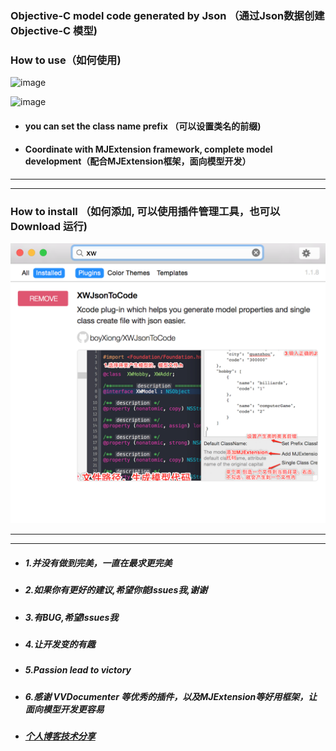 ### Objective-C model code generated by Json （通过Json数据创建Objective-C 模型)

### How to use（如何使用)


![image](http://img.blog.csdn.net/20150731002154042)

![image](http://img.blog.csdn.net/20150917193217724)




+ #### you can set the class name prefix （可以设置类名的前缀)


+ #### Coordinate with MJExtension framework, complete model development（配合MJExtension框架，面向模型开发）

---
---


### How to install （如何添加, 可以使用插件管理工具，也可以Download 运行)

![image](https://raw.githubusercontent.com/boyXiong/raw/master/picture/installDisplay.png)

---
---



+ ##### 1.并没有做到完美，一直在最求更完美

+ ##### 2.如果你有更好的建议,希望你能Issues我,谢谢

+ ##### 3.有BUG,希望Issues我

+ ##### 4.让开发变的有趣

+ ##### 5.Passion lead to victory

+ ##### 6.感谢 VVDocumenter 等优秀的插件，以及MJExtension等好用框架，让面向模型开发更容易

+ ##### [个人博客技术分享](http://blog.csdn.net/boyXiong)


